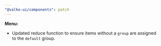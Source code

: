 ```yaml
---
"@valko-ui/components": patch
---
```


**Menu:**

- Updated reduce function to ensure items without a `group` are assigned to the `default` group.
